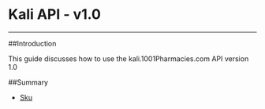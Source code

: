 # Kali API - v1.0

---

##Introduction

This guide discusses how to use the kali.1001Pharmacies.com API version 1.0

##Summary

-	[Sku](sku.md)